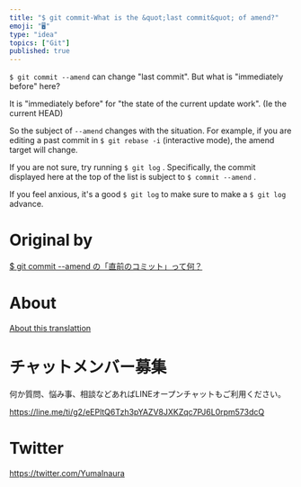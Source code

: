 ```yaml
---
title: "$ git commit-What is the &quot;last commit&quot; of amend?"
emoji: "🖥"
type: "idea"
topics: ["Git"]
published: true
---
```


`$ git commit --amend` can change "last commit". But what is "immediately before" here?

It is "immediately before" for "the state of the current update work". (Ie the current HEAD)

So the subject of `--amend` changes with the situation. For example, if you are editing a past commit in `$ git rebase -i` (interactive mode), the amend target will change.

If you are not sure, try running `$ git log` . Specifically, the commit displayed here at the top of the list is subject to `$ commit --amend` .

If you feel anxious, it's a good `$ git log` to make sure to make a `$ git log` advance.



# Original by
[$ git commit --amend の「直前のコミット」って何？](https://qiita.com/Yinaura/items/074987d6a4fe12dab3a6)

# About

[About this translattion](https://qiita.com/YumaInaura/items/7f6fd1e9310a6816469a)








<!-- Update From Qiita API -->

# チャットメンバー募集


何か質問、悩み事、相談などあればLINEオープンチャットもご利用ください。

https://line.me/ti/g2/eEPltQ6Tzh3pYAZV8JXKZqc7PJ6L0rpm573dcQ





# Twitter


https://twitter.com/YumaInaura


<!-- Update From Qiita API -->


